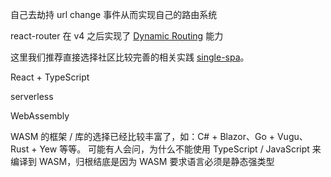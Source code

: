 自己去劫持 url change 事件从而实现自己的路由系统

react-router 在 v4 之后实现了 [Dynamic Routing](https://reacttraining.com/react-router/core/guides/philosophy) 能力

这里我们推荐直接选择社区比较完善的相关实践 [single-spa](https://github.com/CanopyTax/single-spa)。



React + TypeScript 

serverless

WebAssembly

WASM 的框架 / 库的选择已经比较丰富了，如：C# + Blazor、Go + Vugu、Rust + Yew 等等。
可能有人会问，为什么不能使用 TypeScript / JavaScript 来编译到 WASM，归根结底是因为 WASM 要求语言必须是静态强类型